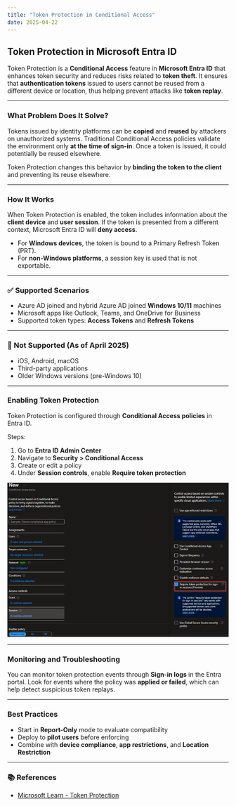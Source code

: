 ```yaml
---
title: "Token Protection in Conditional Access"
date: 2025-04-22
---
```


## Token Protection in Microsoft Entra ID

Token Protection is a **Conditional Access** feature in **Microsoft Entra ID** that enhances token security and reduces risks related to **token theft**. It ensures that **authentication tokens** issued to users cannot be reused from a different device or location, thus helping prevent attacks like **token replay**.

---

### What Problem Does It Solve?

Tokens issued by identity platforms can be **copied** and **reused** by attackers on unauthorized systems. Traditional Conditional Access policies validate the environment only **at the time of sign-in**. Once a token is issued, it could potentially be reused elsewhere.

Token Protection changes this behavior by **binding the token to the client** and preventing its reuse elsewhere.

---

### How It Works

When Token Protection is enabled, the token includes information about the **client device** and **user session**. If the token is presented from a different context, Microsoft Entra ID will **deny access**.

- For **Windows devices**, the token is bound to a Primary Refresh Token (PRT).
- For **non-Windows platforms**, a session key is used that is not exportable.

---

### ✅ Supported Scenarios

- Azure AD joined and hybrid Azure AD joined **Windows 10/11** machines
- Microsoft apps like Outlook, Teams, and OneDrive for Business
- Supported token types: **Access Tokens** and **Refresh Tokens**

---

### 🚫 Not Supported (As of April 2025)

- iOS, Android, macOS
- Third-party applications
- Older Windows versions (pre-Windows 10)

---

### Enabling Token Protection

Token Protection is configured through **Conditional Access policies** in Entra ID.

Steps:
1. Go to **Entra ID Admin Center**
2. Navigate to **Security > Conditional Access**
3. Create or edit a policy
4. Under **Session controls**, enable **Require token protection**

![](assets/Token%20Protection%20Conditional%20Access/2025-04-22-17-32-02.png)


---

### Monitoring and Troubleshooting

You can monitor token protection events through **Sign-in logs** in the Entra portal. Look for events where the policy was **applied or failed**, which can help detect suspicious token replays.

---

### Best Practices

- Start in **Report-Only** mode to evaluate compatibility
- Deploy to **pilot users** before enforcing
- Combine with **device compliance**, **app restrictions**, and **Location Restriction**

---

### 📚 References

- [Microsoft Learn - Token Protection](https://learn.microsoft.com/en-us/entra/identity/conditional-access/concept-token-protection)
